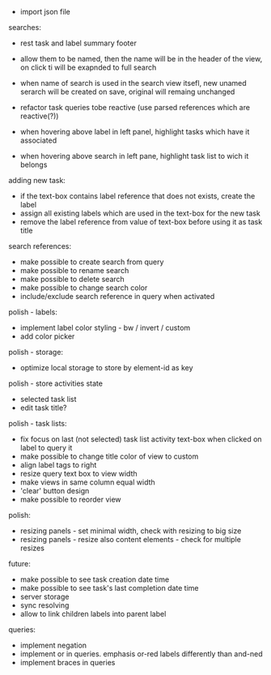 - import json file

searches:
- rest task and label summary footer
- allow them to be named, then the name will be in the header of the view, on click ti will be exapnded to full search
- when name of search is used in the search view itsefl, new unamed serarch will be created on save, original will remaing unchanged

- refactor task queries tobe reactive (use parsed references which are reactive(?))
- when hovering above label in left panel, highlight tasks which have it associated
- when hovering above search in left pane, highlight task list to wich it belongs

adding new task:
- if the text-box contains label reference that does not exists, create the label
- assign all existing labels which are used in the text-box for the new task
- remove the label reference from value of text-box before using it as task title

search references:
- make possible to create search from query
- make possible to rename search
- make possible to delete search
- make possible to change search color
- include/exclude search reference in query when activated

polish - labels:
- implement label color styling - bw / invert / custom
- add color picker

polish - storage:
- optimize local storage to store by element-id as key

polish - store activities state 
  - selected task list
  - edit task title?

polish - task lists:
- fix focus on last (not selected) task list activity text-box when clicked on label to query it
- make possible to change title color of view to custom
- align label tags to right
- resize query text box to view width
- make views in same column equal width
- 'clear' button design
- make possible to reorder view

polish:
- resizing panels - set minimal width, check with resizing to big size
- resizing panels - resize also content elements - check for multiple resizes

future:
- make possible to see task creation date time
- make possible to see task's last completion date time
- server storage
- sync resolving 
- allow to link children labels into parent label

queries:
- implement negation
- implement or in queries. emphasis or-red labels differently than and-ned
- implement braces in queries
